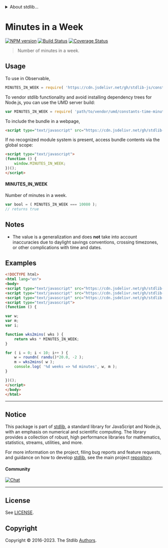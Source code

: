 <!--

@license Apache-2.0

Copyright (c) 2018 The Stdlib Authors.

Licensed under the Apache License, Version 2.0 (the "License");
you may not use this file except in compliance with the License.
You may obtain a copy of the License at

   http://www.apache.org/licenses/LICENSE-2.0

Unless required by applicable law or agreed to in writing, software
distributed under the License is distributed on an "AS IS" BASIS,
WITHOUT WARRANTIES OR CONDITIONS OF ANY KIND, either express or implied.
See the License for the specific language governing permissions and
limitations under the License.

-->


<details>
  <summary>
    About stdlib...
  </summary>
  <p>We believe in a future in which the web is a preferred environment for numerical computation. To help realize this future, we've built stdlib. stdlib is a standard library, with an emphasis on numerical and scientific computation, written in JavaScript (and C) for execution in browsers and in Node.js.</p>
  <p>The library is fully decomposable, being architected in such a way that you can swap out and mix and match APIs and functionality to cater to your exact preferences and use cases.</p>
  <p>When you use stdlib, you can be absolutely certain that you are using the most thorough, rigorous, well-written, studied, documented, tested, measured, and high-quality code out there.</p>
  <p>To join us in bringing numerical computing to the web, get started by checking us out on <a href="https://github.com/stdlib-js/stdlib">GitHub</a>, and please consider <a href="https://opencollective.com/stdlib">financially supporting stdlib</a>. We greatly appreciate your continued support!</p>
</details>

# Minutes in a Week

[![NPM version][npm-image]][npm-url] [![Build Status][test-image]][test-url] [![Coverage Status][coverage-image]][coverage-url] <!-- [![dependencies][dependencies-image]][dependencies-url] -->

> Number of minutes in a week.



<section class="usage">

## Usage

To use in Observable,

```javascript
MINUTES_IN_WEEK = require( 'https://cdn.jsdelivr.net/gh/stdlib-js/constants-time-minutes-in-week@v0.2.1-umd/browser.js' )
```

To vendor stdlib functionality and avoid installing dependency trees for Node.js, you can use the UMD server build:

```javascript
var MINUTES_IN_WEEK = require( 'path/to/vendor/umd/constants-time-minutes-in-week/index.js' )
```

To include the bundle in a webpage,

```html
<script type="text/javascript" src="https://cdn.jsdelivr.net/gh/stdlib-js/constants-time-minutes-in-week@v0.2.1-umd/browser.js"></script>
```

If no recognized module system is present, access bundle contents via the global scope:

```html
<script type="text/javascript">
(function () {
    window.MINUTES_IN_WEEK;
})();
</script>
```

#### MINUTES_IN_WEEK

Number of minutes in a week.

```javascript
var bool = ( MINUTES_IN_WEEK === 10080 );
// returns true
```

</section>

<!-- /.usage -->

<section class="notes">

## Notes

-   The value is a generalization and does **not** take into account inaccuracies due to daylight savings conventions, crossing timezones, or other complications with time and dates. 

</section>

<!-- /.notes -->

<section class="examples">

## Examples

<!-- eslint no-undef: "error" -->

```html
<!DOCTYPE html>
<html lang="en">
<body>
<script type="text/javascript" src="https://cdn.jsdelivr.net/gh/stdlib-js/random-base-randu@umd/browser.js"></script>
<script type="text/javascript" src="https://cdn.jsdelivr.net/gh/stdlib-js/math-base-special-roundn@umd/browser.js"></script>
<script type="text/javascript" src="https://cdn.jsdelivr.net/gh/stdlib-js/constants-time-minutes-in-week@v0.2.1-umd/browser.js"></script>
<script type="text/javascript">
(function () {

var w;
var m;
var i;

function wks2mins( wks ) {
    return wks * MINUTES_IN_WEEK;
}

for ( i = 0; i < 10; i++ ) {
    w = roundn( randu()*20.0, -2 );
    m = wks2mins( w );
    console.log( '%d weeks => %d minutes', w, m );
}

})();
</script>
</body>
</html>
```

</section>

<!-- /.examples -->

<!-- Section for related `stdlib` packages. Do not manually edit this section, as it is automatically populated. -->

<section class="related">

</section>

<!-- /.related -->

<!-- Section for all links. Make sure to keep an empty line after the `section` element and another before the `/section` close. -->


<section class="main-repo" >

* * *

## Notice

This package is part of [stdlib][stdlib], a standard library for JavaScript and Node.js, with an emphasis on numerical and scientific computing. The library provides a collection of robust, high performance libraries for mathematics, statistics, streams, utilities, and more.

For more information on the project, filing bug reports and feature requests, and guidance on how to develop [stdlib][stdlib], see the main project [repository][stdlib].

#### Community

[![Chat][chat-image]][chat-url]

---

## License

See [LICENSE][stdlib-license].


## Copyright

Copyright &copy; 2016-2023. The Stdlib [Authors][stdlib-authors].

</section>

<!-- /.stdlib -->

<!-- Section for all links. Make sure to keep an empty line after the `section` element and another before the `/section` close. -->

<section class="links">

[npm-image]: http://img.shields.io/npm/v/@stdlib/constants-time-minutes-in-week.svg
[npm-url]: https://npmjs.org/package/@stdlib/constants-time-minutes-in-week

[test-image]: https://github.com/stdlib-js/constants-time-minutes-in-week/actions/workflows/test.yml/badge.svg?branch=v0.2.1
[test-url]: https://github.com/stdlib-js/constants-time-minutes-in-week/actions/workflows/test.yml?query=branch:v0.2.1

[coverage-image]: https://img.shields.io/codecov/c/github/stdlib-js/constants-time-minutes-in-week/main.svg
[coverage-url]: https://codecov.io/github/stdlib-js/constants-time-minutes-in-week?branch=main

<!--

[dependencies-image]: https://img.shields.io/david/stdlib-js/constants-time-minutes-in-week.svg
[dependencies-url]: https://david-dm.org/stdlib-js/constants-time-minutes-in-week/main

-->

[chat-image]: https://img.shields.io/gitter/room/stdlib-js/stdlib.svg
[chat-url]: https://app.gitter.im/#/room/#stdlib-js_stdlib:gitter.im

[stdlib]: https://github.com/stdlib-js/stdlib

[stdlib-authors]: https://github.com/stdlib-js/stdlib/graphs/contributors

[umd]: https://github.com/umdjs/umd
[es-module]: https://developer.mozilla.org/en-US/docs/Web/JavaScript/Guide/Modules

[deno-url]: https://github.com/stdlib-js/constants-time-minutes-in-week/tree/deno
[umd-url]: https://github.com/stdlib-js/constants-time-minutes-in-week/tree/umd
[esm-url]: https://github.com/stdlib-js/constants-time-minutes-in-week/tree/esm
[branches-url]: https://github.com/stdlib-js/constants-time-minutes-in-week/blob/main/branches.md

[stdlib-license]: https://raw.githubusercontent.com/stdlib-js/constants-time-minutes-in-week/main/LICENSE

</section>

<!-- /.links -->
